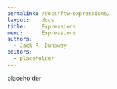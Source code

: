 ```yaml
---
permalink: /docs/ftw-expressions/
layout:    docs
title:     Expressions
menu:      Expressions
authors:
  - Jack R. Dunaway
editors:
  - placeholder
---
```


placeholder

